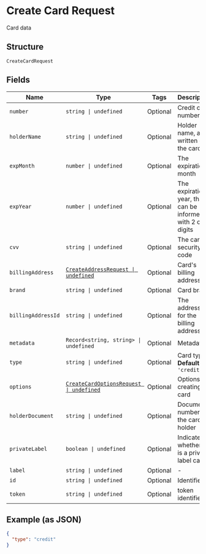 
# Create Card Request

Card data

## Structure

`CreateCardRequest`

## Fields

| Name | Type | Tags | Description |
|  --- | --- | --- | --- |
| `number` | `string \| undefined` | Optional | Credit card number |
| `holderName` | `string \| undefined` | Optional | Holder name, as written on the card |
| `expMonth` | `number \| undefined` | Optional | The expiration month |
| `expYear` | `number \| undefined` | Optional | The expiration year, that can be informed with 2 or 4 digits |
| `cvv` | `string \| undefined` | Optional | The card's security code |
| `billingAddress` | [`CreateAddressRequest \| undefined`](../../doc/models/create-address-request.md) | Optional | Card's billing address |
| `brand` | `string \| undefined` | Optional | Card brand |
| `billingAddressId` | `string \| undefined` | Optional | The address id for the billing address |
| `metadata` | `Record<string, string> \| undefined` | Optional | Metadata |
| `type` | `string \| undefined` | Optional | Card type<br>**Default**: `'credit'` |
| `options` | [`CreateCardOptionsRequest \| undefined`](../../doc/models/create-card-options-request.md) | Optional | Options for creating the card |
| `holderDocument` | `string \| undefined` | Optional | Document number for the card's holder |
| `privateLabel` | `boolean \| undefined` | Optional | Indicates whether it is a private label card |
| `label` | `string \| undefined` | Optional | - |
| `id` | `string \| undefined` | Optional | Identifier |
| `token` | `string \| undefined` | Optional | token identifier |

## Example (as JSON)

```json
{
  "type": "credit"
}
```


